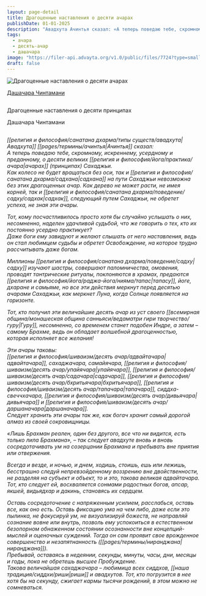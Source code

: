 ```yaml
---
layout: page-detail
title: Драгоценные наставления о десяти ачарах
publishDate: 01-01-2025
description: "Авадхута Ачинтья сказал: «А теперь поведаю тебе, скромному, искреннему, усердному и преданному, о десяти великих ачарах (принципах) Сахаджьи. Как колесо не будет вращаться без оси, так и садхана на пути Сахаджьи невозможна без этих драгоценных ачар. Как дерево не может расти, не имея корней, так и садхак, следующий путем Сахаджьи, не обретет успеха, не зная эти ачары…»"
tags:
  - ачара
  - десять-ачар
  - дашачара
image: "https://filer-api.advayta.org/v1.0/public/files/7724?type=small"
draft: false
---
```


![Драгоценные наставления о десяти ачарах](https://filer-api.advayta.org/v1.0/public/files/7724?type=medium)

[Дашачара Чинтамани](#1) 

## 

## 

## 

Драгоценные наставления о десяти принципах 

Дашачара Чинтамани 

## 

## 

_[[религия и философия/санатана дхарма/типы существ/авадхута|Авадхута]] [[pages/термины/ачинтья|Ачинтья]] сказал:_   
 _А теперь поведаю тебе, скромному, искреннему, усердному и преданному, о десяти великих [[религия и философия/йога/практика/ачара|ачарах]] (принципах) Сахаджьи._   
 _Как колесо не будет вращаться без оси, так и [[религия и философия/санатана дхарма/садхана|садхана]] на пути Сахаджьи невозможна без этих драгоценных ачар. Как дерево не может расти, не имея корней, так и [[религия и философия/санатана дхарма/поведение/садху/садхак|садхак]], следующий путем Сахаджьи, не обретет успеха, не зная эти ачары._ 

 _Тот, кому посчастливилось просто хотя бы случайно услышать о них, несомненно, наделен удачливой судьбой, что же говорить о тех, кто их постоянно усердно практикует?_   
 _Даже боги ему завидуют и желают слышать от него наставления, ведь он стал любимцем судьбы и обретет Освобождение, на которое трудно рассчитывать даже богам._ 

 _Миллионы [[религия и философия/санатана дхарма/поведение/садху|садху]] изучают шастры, совершают паломничества, омовения, проводят тантрические ритуалы, поклоняются в храмах, предаются [[религия и философия/йога/раджа-йога/нияма/тапас|тапасу]], йоге, дхаране и самьяме, но все эти действия меркнут перед десятью ачарами Сахаджьи, как меркнет Луна, когда Солнце появляется на горизонте._ 

 _Тот, кто получил эти величайшие десять ачар из уст своего [[всемирная община/монашеская община санньяси/ведаматри гири творчество/гуру|Гуру]], несомненно, со временем станет подобен Индре, а затем – самому Брахме, ведь он обладает волшебной драгоценностью, которая исполняет все желания!_ 

 _Эти ачары таковы:_   
_[[религия и философия/шиваизм/десять ачар/адвайтачара|адвайтачара]], сахаджачара, самайячара, [[религия и философия/шиваизм/десять ачар/упайячара|упайячара]], [[религия и философия/шиваизм/десять ачар/садачара|садачара]], [[религия и философия/шиваизм/десять ачар/бхритьячара|бхритьячара]], [[религия и философия/шиваизм/десять ачар/тапачара|тапачара]], сиддха-свеччхачара, [[религия и философия/шиваизм/десять ачар/дивьячара|дивьячара]] и [[религия и философия/шиваизм/десять ачар/даршаначара|даршаначара]]._   
 _Следует хранить эти ачары так же, как богач хранит самый дорогой алмаз из своей сокровищницы._ 

 _«Лишь Брахман реален, один без другого, все что ни видится, есть только лила Брахмана», – так следует авадхуте вновь и вновь сосредотачивать ум на созерцании Брахмана и пребывать вне приятия или отвержения._ 

 _Всегда и везде, и ночью, и днем, ходишь, стоишь, ешь или лежишь, бесстрашно следуй непревзойденному воззрению вне двойственности, не разделяя на субъект и объект, то и это, такова великая адвайтачара. Тот, кто следует ей, восхваляется сонмами радостных богов, апсар, якшей, видьядхар и дакинь, становясь их сердцем._ 

  
 _Оставь сосредоточение с напряженным усилием, расслабься, оставь все, как оно есть. Оставь фиксацию ума на чем либо, даже если это пылинка, не фокусируй ум, не визуализируй божеств, не направляй сознание вовне или внутрь, позволь ему успокоиться в естественном безопорном обнаженном состоянии осознанности вне концепций-мыслей и оценочных суждений. Тогда он сам проявит свое врожденное совершенство и незапятнанность ([[pages/термины/ниранджана|ниранджана]])._   
 _Пребывай, оставаясь в недеянии, секунды, минуты, часы, дни, месяцы и годы, пока не обретешь высшее Пробуждение._   
 _Такова величайшая сахаджачара – любимица всех сиддхов, [[наша традиция/сиддхи/риши|риши]] и авадхутов. Тот, кто погрузится в нее хотя бы на секунду, сжигает кармы тысячи рождений, в этом можно не сомневаться._ 

